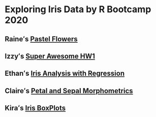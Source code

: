 # Exploring Iris Data by R Bootcamp 2020

## Raineʻs [Pastel Flowers](markdown_rh.html)

## Izzyʻs [Super Awesome HW1](Markdown_HW1_IzzyGaw.html)

## Ethanʻs [Iris Analysis with Regression](iris_markdown_EH.html)

## Claireʻs [Petal and Sepal Morphometrics](iris_petalsepalLW_CF.html)

## Kiraʻs [Iris BoxPlots](Better_Iris_KW.html)

